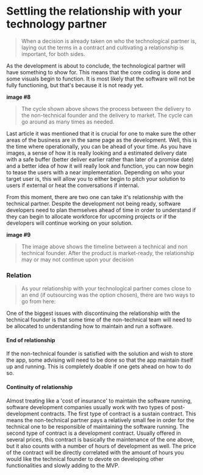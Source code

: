 # Settling the relationship with your technology partner
>When a decision is already taken on who the technological partner is, laying out the terms in a contract and cultivating a relationship is important, for both sides.

As the development is about to conclude, the technological partner will have something to show for. This means that the core coding is done and some visuals begin to function. It is most likely that the software will not be fully functioning, but that's because it is not ready yet.

**image #8**

>The cycle shown above shows the process between the delivery to the non-technical founder and the delivery to market. The cycle can go around as many times as needed.

Last article it was mentioned that it is crucial for one to make sure the other areas of the business are in the same page as the development. Well, this is the time where operationally, you can be ahead of your time. As you have images, a sense of how it is really looking and a estimated delivery date with a safe buffer (better deliver earlier rather than later of a promise date) and a better idea of how it will really look and function, you can now begin to tease the users with a near implementation. Depending on who your target user is, this will allow you to either begin to pitch your solution to users  if external or heat the conversations if internal.

From this moment, there are two one can take it's relationship with the technical partner. Despite the development not being ready, software developers need to plan themselves ahead of time in order to understand if they can begin to allocate workforce for upcoming projects or if the developers will continue working on your solution.

**image #9**

>The image above shows the timeline between a technical and non technical founder. After the product is market-ready, the relationship may or may not continue upon your decision

### Relation
>As your relationship with your technological partner comes close to an end (if outsourcing was the option chosen), there are two ways to go from here:

One of the biggest issues with discontinuing the relationship with the technical founder is that some time of the non-technical team will need to be allocated to understanding how to maintain and run a software.

#### End of relationship
If the non-technical founder is satisfied with the solution and wish to store the app, some advising will need to be done so that the app maintain itself up and running. This is completely doable if one gets ahead on how to do so.

#### Continuity of relationship
Almost treating like a 'cost of insurance' to maintain the software running, software development companies usually work with two types of post-development contracts.
The first type of contract is a sustain contract. This means the non-technical partner pays a relatively small fee in order for the technical one to be responsible of maintaining the software running.
The second type of contract is a development contract. Usually offered in several prices, this contract is basically the maintenance of the one above, but it also counts with a number of hours of development as well. The price of the contract will be directly correlated with the amount of hours you would like the technical founder to devote on developing other functionalities and slowly adding to the MVP. 